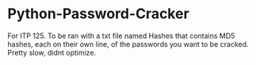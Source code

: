 # Python-Password-Cracker
For ITP 125. To be ran with a txt file named Hashes that contains MD5 hashes, each on their own line, of the passwords you want to be cracked. Pretty slow, didnt optimize. 
